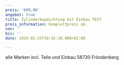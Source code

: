 ```yaml
---
preis: '699,90'
angebot: true
title: Zylinderkopdichtung mit Einbau TEST
preis_information: Komplettpreis ab.
von: ''
bis: ''
date: 2019-02-25T16:42:30.000+01:00

---
```

alle Marken incl. Teile und Einbau 58730 Fröndenberg